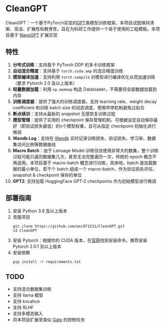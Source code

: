 # CleanGPT

CleanGPT：一个基于PyTorch实现的[GPT](https://github.com/openai/gpt-2)类模型训练框架。本项目试图保持清晰、简洁、扩展性和教育性，旨在为科研工作提供一个易于使用的工程模板。本项目基于 [NanoGPT](https://github.com/karpathy/nanoGPT) 扩展实现



## 特性
1. **分布式训练**：支持基于 PyTorch DDP 的多卡训练框架
2. **自动混合精度**：支持基于 `torch.cuda.amp` 的混合精度训练
3. **模型编译加速**：支持利用 `torch.compile` 对模型进行编译优化从而加速训练（要求 Pytorch 2.0 及以上版本）
4. **轻量数据加载**：利用 `np.memmap` 构造 Dataloader，不需要将全部数据加载到内存
5. **训练调度器**：提供了强大的训练调度器，支持 learning rate、weight decay coefficient 和训练 batch size 的动态调度，使用早停机制避免过拟合
6. **断点续训**：支持从最新的 snapshot 无感恢复训练过程
7. **模型管理**：提供了实用的 checkpoint 保存管理机制，可根据设定自动保存最好（即验证损失最低）的n个模型权重，且可从指定 checkpoint 初始化进行微调
8. **Wandb Log**：支持在 [Wandb](https://wandb.ai/site) 实时记录训练损失、验证损失、学习率、数据集访问比例等数据曲线
9. **Macro Batch**：由于 Lanuage Model 训练往往使用非常大的数集，整个训练过程可能只遍历数据集几次，甚至无法完整遍历一次，传统的 epoch 概念不再适用。本项目基于 macro-batch 概念进行训练，具体地，batch 是加载数据的最小单位，若干个 batch 组成一个 macro-batch，作为验证损失评估、snapshot & checkpoint 保存的单位
10. **GPT2**: 支持加载 HuggingFace GPT-2 checkpoints 作为初始模型进行微调

## 部署指南
1. 安装 Python 3.9 及以上版本
2. 克隆项目
    ```
    git clone https://github.com/wxc971231/CleanGPT.git
    cd CleanGPT
    ```
3. 安装 Pytorch：根据你的 CUDA 版本，在[官网](https://pytorch.org/get-started/previous-versions/)找到安装命令。推荐安装 Pytorch 2.0.1 及以上版本
4. 安装依赖
    ```
    pip install -r requirements.txt
    ```

## TODO
- 支持混合数据集训练
- 支持 llama 模型
- 支持 kvcahce
- 支持 RLHF
- 支持多模态输入
- 将本项目扩展至类似 [Gato](https://arxiv.org/pdf/2205.06175) 的控制任务 